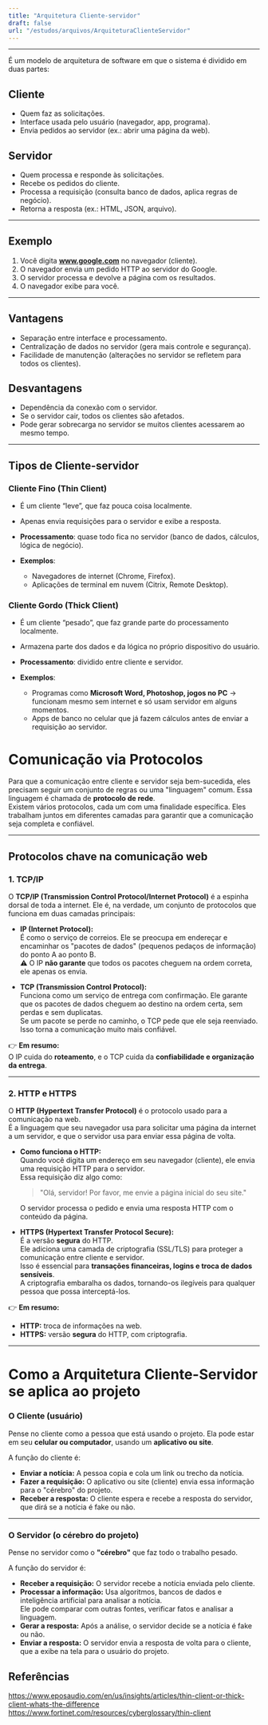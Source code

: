 ```yaml
---
title: "Arquitetura Cliente-servidor"
draft: false
url: "/estudos/arquivos/ArquiteturaClienteServidor"
---
```


---

É um modelo de arquitetura de software em que o sistema é dividido em duas partes:

## Cliente
- Quem faz as solicitações.  
- Interface usada pelo usuário (navegador, app, programa).  
- Envia pedidos ao servidor (ex.: abrir uma página da web).  

## Servidor
- Quem processa e responde às solicitações.  
- Recebe os pedidos do cliente.  
- Processa a requisição (consulta banco de dados, aplica regras de negócio).  
- Retorna a resposta (ex.: HTML, JSON, arquivo).  

---

## Exemplo
1. Você digita **www.google.com** no navegador (cliente).  
2. O navegador envia um pedido HTTP ao servidor do Google.  
3. O servidor processa e devolve a página com os resultados.  
4. O navegador exibe para você.  

---

## Vantagens
- Separação entre interface e processamento.  
- Centralização de dados no servidor (gera mais controle e segurança).  
- Facilidade de manutenção (alterações no servidor se refletem para todos os clientes).  

## Desvantagens
- Dependência da conexão com o servidor.  
- Se o servidor cair, todos os clientes são afetados.  
- Pode gerar sobrecarga no servidor se muitos clientes acessarem ao mesmo tempo.  

---

## Tipos de Cliente-servidor

### Cliente Fino (Thin Client)
- É um cliente “leve”, que faz pouca coisa localmente.  
- Apenas envia requisições para o servidor e exibe a resposta.  
- **Processamento**: quase todo fica no servidor (banco de dados, cálculos, lógica de negócio).
  
- **Exemplos**:  
  - Navegadores de internet (Chrome, Firefox).  
  - Aplicações de terminal em nuvem (Citrix, Remote Desktop).  

### Cliente Gordo (Thick Client)
- É um cliente “pesado”, que faz grande parte do processamento localmente.  
- Armazena parte dos dados e da lógica no próprio dispositivo do usuário.  
- **Processamento**: dividido entre cliente e servidor.
  
- **Exemplos**:  
  - Programas como **Microsoft Word, Photoshop, jogos no PC** → funcionam mesmo sem internet e só usam servidor em alguns momentos.  
  - Apps de banco no celular que já fazem cálculos antes de enviar a requisição ao servidor.


# Comunicação via Protocolos

Para que a comunicação entre cliente e servidor seja bem-sucedida, eles precisam seguir um conjunto de regras ou uma "linguagem" comum. Essa linguagem é chamada de **protocolo de rede**.  
Existem vários protocolos, cada um com uma finalidade específica. Eles trabalham juntos em diferentes camadas para garantir que a comunicação seja completa e confiável.

---

## Protocolos chave na comunicação web

### 1. TCP/IP
O **TCP/IP (Transmission Control Protocol/Internet Protocol)** é a espinha dorsal de toda a internet. Ele é, na verdade, um conjunto de protocolos que funciona em duas camadas principais:

- **IP (Internet Protocol):**  
  É como o serviço de correios. Ele se preocupa em endereçar e encaminhar os "pacotes de dados" (pequenos pedaços de informação) do ponto A ao ponto B.  
  ⚠️ O IP **não garante** que todos os pacotes cheguem na ordem correta, ele apenas os envia.

- **TCP (Transmission Control Protocol):**  
  Funciona como um serviço de entrega com confirmação. Ele garante que os pacotes de dados cheguem ao destino na ordem certa, sem perdas e sem duplicatas.  
  Se um pacote se perde no caminho, o TCP pede que ele seja reenviado. Isso torna a comunicação muito mais confiável.

👉 **Em resumo:**  
O IP cuida do **roteamento**, e o TCP cuida da **confiabilidade e organização da entrega**.

---

### 2. HTTP e HTTPS
O **HTTP (Hypertext Transfer Protocol)** é o protocolo usado para a comunicação na web.  
É a linguagem que seu navegador usa para solicitar uma página da internet a um servidor, e que o servidor usa para enviar essa página de volta.

- **Como funciona o HTTP:**  
  Quando você digita um endereço em seu navegador (cliente), ele envia uma requisição HTTP para o servidor.  
  Essa requisição diz algo como:  
  > "Olá, servidor! Por favor, me envie a página inicial do seu site."  

  O servidor processa o pedido e envia uma resposta HTTP com o conteúdo da página.

- **HTTPS (Hypertext Transfer Protocol Secure):**  
  É a versão **segura** do HTTP.  
  Ele adiciona uma camada de criptografia (SSL/TLS) para proteger a comunicação entre cliente e servidor.  
  Isso é essencial para **transações financeiras, logins e troca de dados sensíveis**.  
  A criptografia embaralha os dados, tornando-os ilegíveis para qualquer pessoa que possa interceptá-los.

👉 **Em resumo:**  
- **HTTP:** troca de informações na web.  
- **HTTPS:** versão **segura** do HTTP, com criptografia.  

---

# Como a Arquitetura Cliente-Servidor se aplica ao projeto

### O Cliente (usuário)
Pense no cliente como a pessoa que está usando o projeto. Ela pode estar em seu **celular ou computador**, usando um **aplicativo ou site**.

A função do cliente é:
- **Enviar a notícia:** A pessoa copia e cola um link ou trecho da notícia.  
- **Fazer a requisição:** O aplicativo ou site (cliente) envia essa informação para o "cérebro" do projeto.  
- **Receber a resposta:** O cliente espera e recebe a resposta do servidor, que dirá se a notícia é fake ou não.  

---

### O Servidor (o cérebro do projeto)
Pense no servidor como o **"cérebro"** que faz todo o trabalho pesado.

A função do servidor é:
- **Receber a requisição:** O servidor recebe a notícia enviada pelo cliente.  
- **Processar a informação:** Usa algoritmos, bancos de dados e inteligência artificial para analisar a notícia.  
  Ele pode comparar com outras fontes, verificar fatos e analisar a linguagem.  
- **Gerar a resposta:** Após a análise, o servidor decide se a notícia é fake ou não.  
- **Enviar a resposta:** O servidor envia a resposta de volta para o cliente, que a exibe na tela para o usuário do projeto.  

## Referências
https://www.eposaudio.com/en/us/insights/articles/thin-client-or-thick-client-whats-the-difference
https://www.fortinet.com/resources/cyberglossary/thin-client
